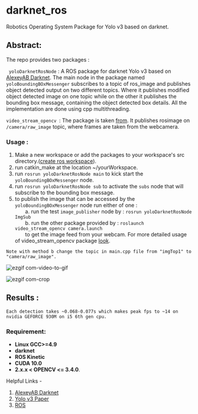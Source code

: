 # darknet_ros
Robotics Operating System Package for Yolo v3 based on darknet.

## Abstract:
The repo provides two packages :

``` yoloDarknetRosNode``` : 
A ROS package for darknet Yolo v3 based on [AlexeyAB Darknet](https://github.com/AlexeyAB/darknet). The main node in the package named ```yoloBoundingBOxMessenger``` subscribes to a topic of ros_image and publishes object detected output on two different topics. Where it publishes modified object detected image on one topic while on the other it publishes the bounding box message, containing the object detected box details.  All the implementation are done using cpp multithreading. 

```video_stream_opencv ```: 
The package is taken [from](http://wiki.ros.org/video_stream_opencv). It publishes rosimage on ```/camera/raw_image``` topic, where frames are taken from the webcamera. 

### Usage : 
1. Make a new workspace or add the packages to your workspace's src directory.([create ros workspace](http://wiki.ros.org/catkin/Tutorials/create_a_workspace)).
2. run catkin_make at the location ~/yourWorkspace.
3. run ```rosrun yoloDarknetRosNode main``` to kick start the ```yoloBoundingBOxMessenger``` node.
4. run ```rosrun yoloDarknetRosNode sub``` to activate the ```subs``` node that will subscribe to the bounding box message.
4. to publish the image that can be accessed by the ```yoloBoundingBOxMessenger``` node run either of one : <br />
&nbsp;&nbsp;&nbsp;&nbsp;&nbsp;&nbsp; a. run the test ```image_publisher``` node by : ```rosrun yoloDarknetRosNode ImgSub``` <br />
&nbsp;&nbsp;&nbsp;&nbsp;&nbsp;&nbsp; b. run the other package provided by : ```roslaunch video_stream_opencv camera.launch``` <br /> &nbsp;&nbsp;&nbsp;&nbsp;&nbsp;&nbsp;     to get the image feed from your webcam. For more detailed usage of video_stream_opencv package [look](http://wiki.ros.org/video_stream_opencv).
```
Note with method b change the topic in main.cpp file from "imgTop1" to "camera/raw_image".
```
![ezgif com-video-to-gif](https://user-images.githubusercontent.com/26172160/50568113-529e0a80-0d73-11e9-83e7-87d7279767d2.gif)

![ezgif com-crop](https://user-images.githubusercontent.com/26172160/50567917-aeb35f80-0d70-11e9-920d-339c6b81e6f8.gif)

## Results :
```
Each detection takes ~0.068-0.077s which makes peak fps to ~14 on nvidia GEFORCE 930M on i5 6th gen cpu.
```
### Requirement:  
* **Linux GCC>=4.9**
* **darknet**
* **ROS Kinetic**
* **CUDA 10.0**
* **2.x.x < OPENCV <= 3.4.0**.

Helpful Links - 
1. [AlexeyAB Darknet](https://github.com/AlexeyAB/darknet)
2. [Yolo v3 Paper](https://pjreddie.com/media/files/papers/YOLOv3.pdf)
3. [ROS](http://www.ros.org/)
